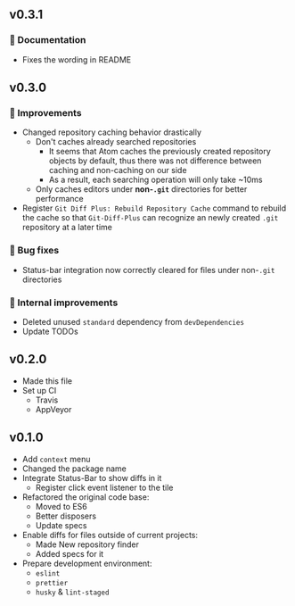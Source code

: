 ## v0.3.1

### :book: Documentation

- Fixes the wording in README


## v0.3.0

### :tada: Improvements

- Changed repository caching behavior drastically
    * Don't caches already searched repositories
        + It seems that Atom caches the previously created repository objects by default, thus there was not difference between caching and non-caching on our side
        + As a result, each searching operation will only take ~10ms
    * Only caches editors under **non-`.git`** directories for better performance
- Register `Git Diff Plus: Rebuild Repository Cache` command to rebuild the cache so that `Git-Diff-Plus` can recognize an newly created `.git` repository at a later time

### :bug: Bug fixes

- Status-bar integration now correctly cleared for files under non-`.git` directories

### :construction_worker: Internal improvements

- Deleted unused `standard` dependency from `devDependencies`
- Update TODOs


## v0.2.0

- Made this file
- Set up CI
    * Travis
    * AppVeyor


## v0.1.0

- Add `context` menu
- Changed the package name
- Integrate Status-Bar to show diffs in it
    * Register click event listener to the tile
- Refactored the original code base:
    * Moved to ES6
    * Better disposers
    * Update specs
- Enable diffs for files outside of current projects:
    * Made New repository finder
    * Added specs for it
- Prepare development environment:
    * `eslint`
    * `prettier`
    * `husky` & `lint-staged`
